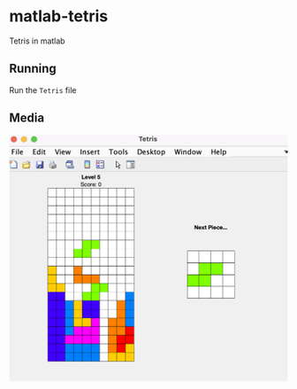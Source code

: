 # matlab-tetris
Tetris in matlab

## Running
Run the `Tetris` file

## Media
![screenshot](/screenshot.png)
